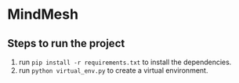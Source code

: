 # MindMesh

## Steps to run the project

1. run `pip install -r requirements.txt` to install the dependencies.
2. run `python virtual_env.py` to create a virtual environment.